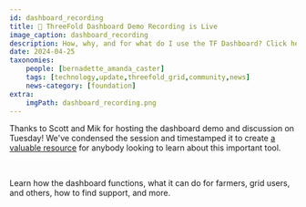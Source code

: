 ```yaml
---
id: dashboard_recording
title: 👀 ThreeFold Dashboard Demo Recording is Live
image_caption: dashboard_recording
description: How, why, and for what do I use the TF Dashboard? Click here for a  demo by Scott & Mik.
date: 2024-04-25
taxonomies:
    people: [bernadette_amanda_caster]
    tags: [technology,update,threefold_grid,community,news]
    news-category: [foundation]
extra:
    imgPath: dashboard_recording.png
---
```


Thanks to Scott and Mik for hosting the dashboard demo and discussion on Tuesday! We've condensed the session and timestamped it to create [a valuable resource](https://youtu.be/pGXDfpaISb8) for anybody looking to learn about this important tool.

<br/>

Learn how the dashboard functions, what it can do for farmers, grid users, and others, how to find support, and more.
